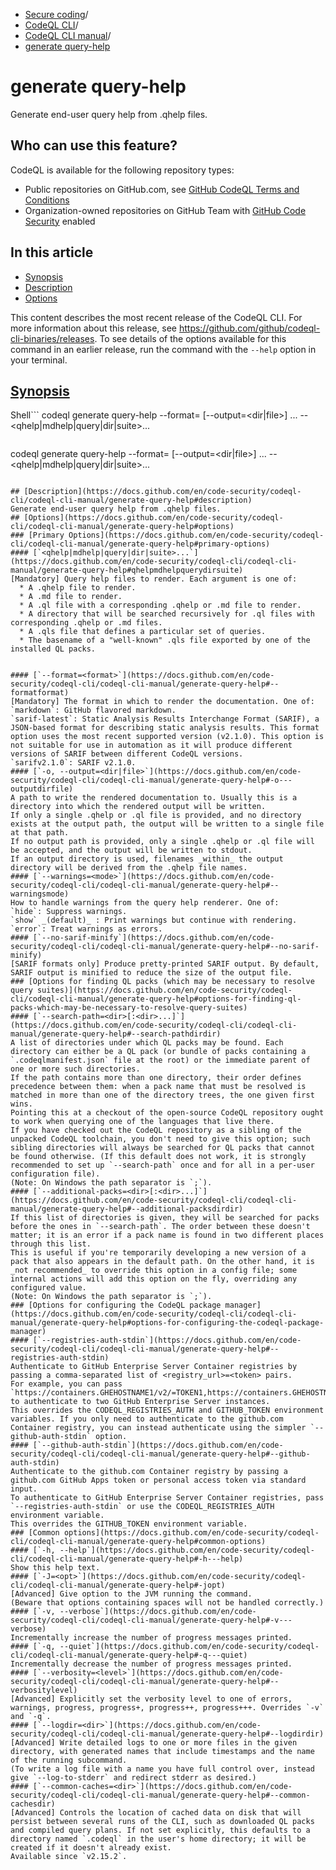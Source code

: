   * [Secure coding](https://docs.github.com/en/code-security "Secure coding")/
  * [CodeQL CLI](https://docs.github.com/en/code-security/codeql-cli "CodeQL CLI")/
  * [CodeQL CLI manual](https://docs.github.com/en/code-security/codeql-cli/codeql-cli-manual "CodeQL CLI manual")/
  * [generate query-help](https://docs.github.com/en/code-security/codeql-cli/codeql-cli-manual/generate-query-help "generate query-help")


# generate query-help
Generate end-user query help from .qhelp files.
## Who can use this feature?
CodeQL is available for the following repository types:
  * Public repositories on GitHub.com, see [GitHub CodeQL Terms and Conditions](https://github.com/github/codeql-cli-binaries/blob/main/LICENSE.md)
  * Organization-owned repositories on GitHub Team with [GitHub Code Security](https://docs.github.com/en/get-started/learning-about-github/about-github-advanced-security) enabled


## In this article
  * [Synopsis](https://docs.github.com/en/code-security/codeql-cli/codeql-cli-manual/generate-query-help#synopsis)
  * [Description](https://docs.github.com/en/code-security/codeql-cli/codeql-cli-manual/generate-query-help#description)
  * [Options](https://docs.github.com/en/code-security/codeql-cli/codeql-cli-manual/generate-query-help#options)


This content describes the most recent release of the CodeQL CLI. For more information about this release, see <https://github.com/github/codeql-cli-binaries/releases>.
To see details of the options available for this command in an earlier release, run the command with the `--help` option in your terminal.
## [Synopsis](https://docs.github.com/en/code-security/codeql-cli/codeql-cli-manual/generate-query-help#synopsis)
Shell```
codeql generate query-help --format=<format> [--output=<dir|file>] <options>... -- <qhelp|mdhelp|query|dir|suite>...

```
```
codeql generate query-help --format=<format> [--output=<dir|file>] <options>... -- <qhelp|mdhelp|query|dir|suite>...

```

## [Description](https://docs.github.com/en/code-security/codeql-cli/codeql-cli-manual/generate-query-help#description)
Generate end-user query help from .qhelp files.
## [Options](https://docs.github.com/en/code-security/codeql-cli/codeql-cli-manual/generate-query-help#options)
### [Primary Options](https://docs.github.com/en/code-security/codeql-cli/codeql-cli-manual/generate-query-help#primary-options)
#### [`<qhelp|mdhelp|query|dir|suite>...`](https://docs.github.com/en/code-security/codeql-cli/codeql-cli-manual/generate-query-help#qhelpmdhelpquerydirsuite)
[Mandatory] Query help files to render. Each argument is one of:
  * A .qhelp file to render.
  * A .md file to render.
  * A .ql file with a corresponding .qhelp or .md file to render.
  * A directory that will be searched recursively for .ql files with corresponding .qhelp or .md files.
  * A .qls file that defines a particular set of queries.
  * The basename of a "well-known" .qls file exported by one of the installed QL packs.


#### [`--format=<format>`](https://docs.github.com/en/code-security/codeql-cli/codeql-cli-manual/generate-query-help#--formatformat)
[Mandatory] The format in which to render the documentation. One of:
`markdown`: GitHub flavored markdown.
`sarif-latest`: Static Analysis Results Interchange Format (SARIF), a JSON-based format for describing static analysis results. This format option uses the most recent supported version (v2.1.0). This option is not suitable for use in automation as it will produce different versions of SARIF between different CodeQL versions.
`sarifv2.1.0`: SARIF v2.1.0.
#### [`-o, --output=<dir|file>`](https://docs.github.com/en/code-security/codeql-cli/codeql-cli-manual/generate-query-help#-o---outputdirfile)
A path to write the rendered documentation to. Usually this is a directory into which the rendered output will be written.
If only a single .qhelp or .ql file is provided, and no directory exists at the output path, the output will be written to a single file at that path.
If no output path is provided, only a single .qhelp or .ql file will be accepted, and the output will be written to stdout.
If an output directory is used, filenames _within_ the output directory will be derived from the .qhelp file names.
#### [`--warnings=<mode>`](https://docs.github.com/en/code-security/codeql-cli/codeql-cli-manual/generate-query-help#--warningsmode)
How to handle warnings from the query help renderer. One of:
`hide`: Suppress warnings.
`show` _(default)_ : Print warnings but continue with rendering.
`error`: Treat warnings as errors.
#### [`--no-sarif-minify`](https://docs.github.com/en/code-security/codeql-cli/codeql-cli-manual/generate-query-help#--no-sarif-minify)
[SARIF formats only] Produce pretty-printed SARIF output. By default, SARIF output is minified to reduce the size of the output file.
### [Options for finding QL packs (which may be necessary to resolve query suites)](https://docs.github.com/en/code-security/codeql-cli/codeql-cli-manual/generate-query-help#options-for-finding-ql-packs-which-may-be-necessary-to-resolve-query-suites)
#### [`--search-path=<dir>[:<dir>...]`](https://docs.github.com/en/code-security/codeql-cli/codeql-cli-manual/generate-query-help#--search-pathdirdir)
A list of directories under which QL packs may be found. Each directory can either be a QL pack (or bundle of packs containing a `.codeqlmanifest.json` file at the root) or the immediate parent of one or more such directories.
If the path contains more than one directory, their order defines precedence between them: when a pack name that must be resolved is matched in more than one of the directory trees, the one given first wins.
Pointing this at a checkout of the open-source CodeQL repository ought to work when querying one of the languages that live there.
If you have checked out the CodeQL repository as a sibling of the unpacked CodeQL toolchain, you don't need to give this option; such sibling directories will always be searched for QL packs that cannot be found otherwise. (If this default does not work, it is strongly recommended to set up `--search-path` once and for all in a per-user configuration file).
(Note: On Windows the path separator is `;`).
#### [`--additional-packs=<dir>[:<dir>...]`](https://docs.github.com/en/code-security/codeql-cli/codeql-cli-manual/generate-query-help#--additional-packsdirdir)
If this list of directories is given, they will be searched for packs before the ones in `--search-path`. The order between these doesn't matter; it is an error if a pack name is found in two different places through this list.
This is useful if you're temporarily developing a new version of a pack that also appears in the default path. On the other hand, it is _not recommended_ to override this option in a config file; some internal actions will add this option on the fly, overriding any configured value.
(Note: On Windows the path separator is `;`).
### [Options for configuring the CodeQL package manager](https://docs.github.com/en/code-security/codeql-cli/codeql-cli-manual/generate-query-help#options-for-configuring-the-codeql-package-manager)
#### [`--registries-auth-stdin`](https://docs.github.com/en/code-security/codeql-cli/codeql-cli-manual/generate-query-help#--registries-auth-stdin)
Authenticate to GitHub Enterprise Server Container registries by passing a comma-separated list of <registry_url>=<token> pairs.
For example, you can pass `https://containers.GHEHOSTNAME1/v2/=TOKEN1,https://containers.GHEHOSTNAME2/v2/=TOKEN2` to authenticate to two GitHub Enterprise Server instances.
This overrides the CODEQL_REGISTRIES_AUTH and GITHUB_TOKEN environment variables. If you only need to authenticate to the github.com Container registry, you can instead authenticate using the simpler `--github-auth-stdin` option.
#### [`--github-auth-stdin`](https://docs.github.com/en/code-security/codeql-cli/codeql-cli-manual/generate-query-help#--github-auth-stdin)
Authenticate to the github.com Container registry by passing a github.com GitHub Apps token or personal access token via standard input.
To authenticate to GitHub Enterprise Server Container registries, pass `--registries-auth-stdin` or use the CODEQL_REGISTRIES_AUTH environment variable.
This overrides the GITHUB_TOKEN environment variable.
### [Common options](https://docs.github.com/en/code-security/codeql-cli/codeql-cli-manual/generate-query-help#common-options)
#### [`-h, --help`](https://docs.github.com/en/code-security/codeql-cli/codeql-cli-manual/generate-query-help#-h---help)
Show this help text.
#### [`-J=<opt>`](https://docs.github.com/en/code-security/codeql-cli/codeql-cli-manual/generate-query-help#-jopt)
[Advanced] Give option to the JVM running the command.
(Beware that options containing spaces will not be handled correctly.)
#### [`-v, --verbose`](https://docs.github.com/en/code-security/codeql-cli/codeql-cli-manual/generate-query-help#-v---verbose)
Incrementally increase the number of progress messages printed.
#### [`-q, --quiet`](https://docs.github.com/en/code-security/codeql-cli/codeql-cli-manual/generate-query-help#-q---quiet)
Incrementally decrease the number of progress messages printed.
#### [`--verbosity=<level>`](https://docs.github.com/en/code-security/codeql-cli/codeql-cli-manual/generate-query-help#--verbositylevel)
[Advanced] Explicitly set the verbosity level to one of errors, warnings, progress, progress+, progress++, progress+++. Overrides `-v` and `-q`.
#### [`--logdir=<dir>`](https://docs.github.com/en/code-security/codeql-cli/codeql-cli-manual/generate-query-help#--logdirdir)
[Advanced] Write detailed logs to one or more files in the given directory, with generated names that include timestamps and the name of the running subcommand.
(To write a log file with a name you have full control over, instead give `--log-to-stderr` and redirect stderr as desired.)
#### [`--common-caches=<dir>`](https://docs.github.com/en/code-security/codeql-cli/codeql-cli-manual/generate-query-help#--common-cachesdir)
[Advanced] Controls the location of cached data on disk that will persist between several runs of the CLI, such as downloaded QL packs and compiled query plans. If not set explicitly, this defaults to a directory named `.codeql` in the user's home directory; it will be created if it doesn't already exist.
Available since `v2.15.2`.
